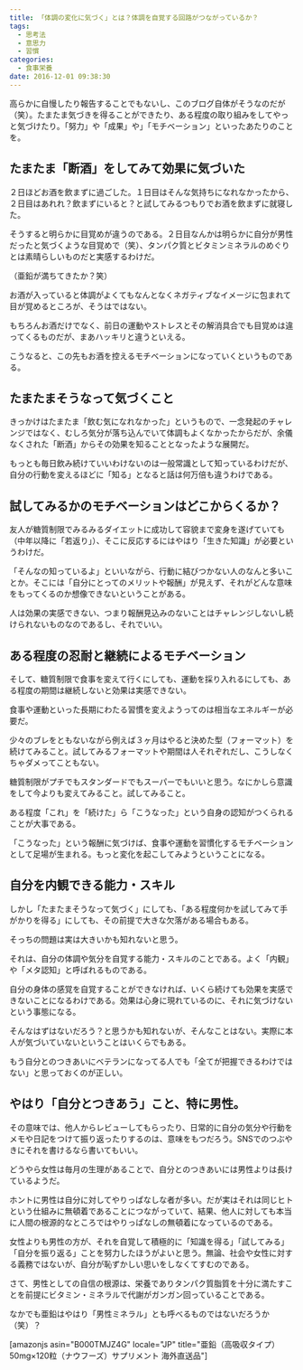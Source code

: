 ```yaml
---
title: 「体調の変化に気づく」とは？体調を自覚する回路がつながっているか？
tags:
  - 思考法
  - 意思力
  - 習慣
categories:
  - 食事栄養
date: 2016-12-01 09:38:30
---
```


高らかに自慢したり報告することでもないし、このブログ自体がそうなのだが（笑）。たまたま気づきを得ることができたり、ある程度の取り組みをしてやっと気づけたり。「努力」や「成果」や」「モチベーション」といったあたりのことを。

<!--more-->

## たまたま「断酒」をしてみて効果に気づいた

２日ほどお酒を飲まずに過ごした。１日目はそんな気持ちになれなかったから、２日目はあれれ？飲まずにいると？と試してみるつもりでお酒を飲まずに就寝した。

そうすると明らかに目覚めが違うのである。２日目なんかは明らかに自分が男性だったと気づくような目覚めで（笑）、タンパク質とビタミンミネラルのめぐりとは素晴らしいものだと実感するわけだ。

（亜鉛が満ちてきたか？笑）

お酒が入っていると体調がよくてもなんとなくネガティブなイメージに包まれて目が覚めるところが、そうはではない。

もちろんお酒だけでなく、前日の運動やストレスとその解消具合でも目覚めは違ってくるものだが、まあハッキリと違うといえる。

こうなると、この先もお酒を控えるモチベーションになっていくというものである。

## たまたまそうなって気づくこと

きっかけはたまたま「飲む気になれなかった」というもので、一念発起のチャレンジではなく、むしろ気分が落ち込んでいて体調もよくなかったからだが、余儀なくされた「断酒」からその効果を知ることとなったような展開だ。

もっとも毎日飲み続けていいわけないのは一般常識として知っているわけだが、自分の行動を変えるほどに「知る」となると話は何万倍も違うわけである。

## 試してみるかのモチベーションはどこからくるか？

友人が糖質制限でみるみるダイエットに成功して容貌まで変身を遂げていても（中年以降に「若返り」）、そこに反応するにはやはり「生きた知識」が必要というわけだ。

「そんなの知っているよ」といいながら、行動に結びつかない人のなんと多いことか。そこには「自分にとってのメリットや報酬」が見えず、それがどんな意味をもってくるのか想像できないということがある。

人は効果の実感できない、つまり報酬見込みのないことはチャレンジしないし続けられないものなのであるし、それでいい。

## ある程度の忍耐と継続によるモチベーション

そして、糖質制限で食事を変えて行くにしても、運動を採り入れるにしても、ある程度の期間は継続しないと効果は実感できない。

食事や運動といった長期にわたる習慣を変えようってのは相当なエネルギーが必要だ。

少々のブレをともないながら例えば３ヶ月はやると決めた型（フォーマット）を続けてみること。試してみるフォーマットや期間は人それぞれだし、こうしなくちゃダメってこともない。

糖質制限がプチでもスタンダードでもスーパーでもいいと思う。なにかしら意識をして今よりも変えてみること。試してみること。

ある程度「これ」を「続けた」ら「こうなった」という自身の認知がつくられることが大事である。

「こうなった」という報酬に気づけば、食事や運動を習慣化するモチベーションとして足場が生まれる。もっと変化を起こしてみようということになる。

## 自分を内観できる能力・スキル

しかし「たまたまそうなって気づく」にしても、「ある程度何かを試してみて手がかりを得る」にしても、その前提で大きな欠落がある場合もある。

そっちの問題は実は大きいかも知れないと思う。

それは、自分の体調や気分を自覚する能力・スキルのことである。よく「内観」や「メタ認知」と呼ばれるものである。

自分の身体の感覚を自覚することができなければ、いくら続けても効果を実感できないことになるわけである。効果は心身に現れているのに、それに気づけないという事態になる。

そんなはずはないだろう？と思うかも知れないが、そんなことはない。実際に本人が気づいていないということはいくらでもある。

もう自分とのつきあいにベテランになってる人でも「全てが把握できるわけではない」と思っておくのが正しい。

## やはり「自分とつきあう」こと、特に男性。

その意味では、他人からレビューしてもらったり、日常的に自分の気分や行動をメモや日記をつけて振り返ったりするのは、意味をもつだろう。SNSでのつぶやきにそれを書けるなら書いてもいい。

どうやら女性は毎月の生理があることで、自分とのつきあいには男性よりは長けているようだ。

ホントに男性は自分に対してやりっぱなしな者が多い。だが実はそれは同じヒトという仕組みに無頓着であることにつながっていて、結果、他人に対しても本当に人間の根源的なところではやりっぱなしの無頓着になっているのである。

女性よりも男性の方が、それを自覚して積極的に「知識を得る」「試してみる」「自分を振り返る」ことを努力したほうがよいと思う。無論、社会や女性に対する義務ではないが、自分が恥ずかしい思いをしなくてすむのである。

さて、男性としての自信の根源は、栄養でありタンパク質脂質を十分に満たすことを前提にビタミン・ミネラルで代謝がガンガン回っていることである。

なかでも亜鉛はやはり「男性ミネラル」とも呼べるものではないだろうか（笑）？

[amazonjs asin="B000TMJZ4G" locale="JP" title="亜鉛（高吸収タイプ）50mg×120粒（ナウフーズ）サプリメント 海外直送品"]